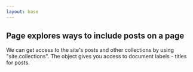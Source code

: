```yaml
---
layout: base
---
```

## Page explores ways to include posts on a page

We can get access to the site's posts and other collections by using "site.collections". The object gives you access to document labels - titles for posts.
